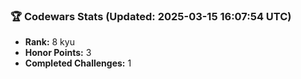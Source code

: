 ### 🏆 Codewars Stats (Updated: 2025-03-15 16:07:54 UTC)

- **Rank:** 8 kyu
- **Honor Points:** 3
- **Completed Challenges:** 1
